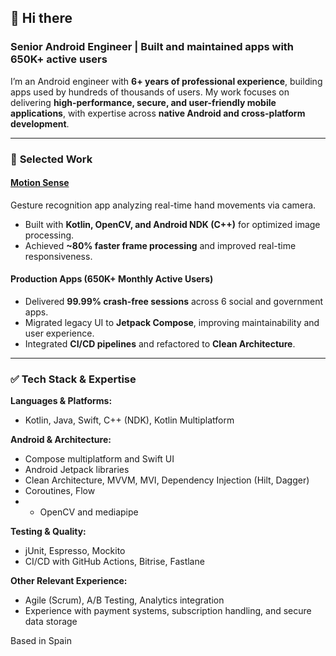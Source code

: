 ## 👋 Hi there  

### **Senior Android Engineer | Built and maintained apps with 650K+ active users**

I’m an Android engineer with **6+ years of professional experience**, building apps used by hundreds of thousands of users. My work focuses on delivering **high-performance, secure, and user-friendly mobile applications**, with expertise across **native Android and cross-platform development**.  

---

### 🚀 **Selected Work**  

#### **[Motion Sense](https://play.google.com/store/apps/details?id=pro.airgesutre&hl=en&gl=US)**  
Gesture recognition app analyzing real-time hand movements via camera.  
- Built with **Kotlin, OpenCV, and Android NDK (C++)** for optimized image processing.  
- Achieved **~80% faster frame processing** and improved real-time responsiveness.  

#### **Production Apps (650K+ Monthly Active Users)**  
- Delivered **99.99% crash-free sessions** across 6 social and government apps.  
- Migrated legacy UI to **Jetpack Compose**, improving maintainability and user experience.  
- Integrated **CI/CD pipelines** and refactored to **Clean Architecture**.  

---

### ✅ **Tech Stack & Expertise**  

**Languages & Platforms:**  
- Kotlin, Java, Swift, C++ (NDK), Kotlin Multiplatform  

**Android & Architecture:**  
- Compose multiplatform and Swift UI
- Android Jetpack libraries  
- Clean Architecture, MVVM, MVI, Dependency Injection (Hilt, Dagger)  
- Coroutines, Flow
- - OpenCV and mediapipe

**Testing & Quality:**  
- jUnit, Espresso, Mockito
- CI/CD with GitHub Actions, Bitrise, Fastlane  

**Other Relevant Experience:**  
- Agile (Scrum), A/B Testing, Analytics integration  
- Experience with payment systems, subscription handling, and secure data storage

Based in Spain 
